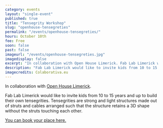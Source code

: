 ```yaml
---
category: events
layout: "single-event"
published: true
title: "Tensegrity Workshop"
slug: "openhouse-tensegreties"
permalink: "/events/openhouse-tensegreties/"
hours: October 10th
fee: Free
soon: false
past: false
imageurl: "/events/openhouse-tensegreties.jpg"
imagedisplay: false
excerpt: "In collaboration with Open House Limerick. Fab Lab Limerick would like to invite kids from 10 to 15 years and up to build their own tensegrities."
description: "Fab Lab Limerick would like to invite kids from 10 to 15 years and up to build their own tensegrities."
imagecredits: Colaborativa.eu
---
```

In collaboration with [Open House Limerick](http://openhouselimerick.ie/).

Fab Lab Limerick would like to invite kids from 10 to 15 years and up to build their own tensegrities. Tensegrities are strong and light structures made out of struts and cables arranged such that the structure retains a 3D shape without the struts touching each other.

[You can book your place here.](http://fablablimerick.ticketleap.com/open-house-workshop/)